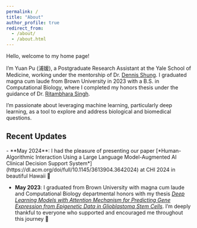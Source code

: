 ```yaml
---
permalink: /
title: "About"
author_profile: true
redirect_from: 
  - /about/
  - /about.html
---
```



Hello, welcome to my home page!

I’m Yuan Pu (浦媛), a Postgraduate Research Assistant at the Yale School of Medicine, working under the mentorship of Dr. [Dennis Shung](https://medicine.yale.edu/profile/dennis-shung/). I graduated magna cum laude from Brown University in 2023 with a B.S. in Computational Biology, where I completed my honors thesis under the guidance of Dr. [Ritambhara Singh](https://ritambharasingh.com/). 

I’m passionate about leveraging machine learning, particularly deep learning, as a tool to explore and address biological and biomedical questions.


<h2> Recent Updates </h2>
- **May 2024**: I had the pleasure of presenting our paper [*Human-Algorithmic Interaction Using a Large Language Model-Augmented AI Clinical Decision Support System*](https://dl.acm.org/doi/full/10.1145/3613904.3642024) at CHI 2024 in beautiful Hawaii 🌺

- **May 2023**: I graduated from Brown University with magna cum laude and Computational Biology departmental honors with my thesis [*Deep Learning Models with Attention Mechanism for Predicting Gene Expression from Epigenetic Data in Glioblastoma Stem Cells*](https://drive.google.com/file/d/1V-XBbWt-CVlA9yB2UEfOJDexYuDYr0B2/preview). I’m deeply thankful to everyone who supported and encouraged me throughout this journey 🐻
